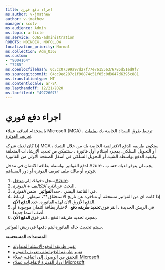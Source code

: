 ```yaml
---
title: اجراء دفع فوري
ms.author: v-jmathew
author: v-jmathew
manager: scotv
ms.audience: Admin
ms.topic: article
ms.service: o365-administration
ROBOTS: NOINDEX, NOFOLLOW
localization_priority: Normal
ms.collection: Adm_O365
ms.custom:
- "9004164"
- "7285"
ms.openlocfilehash: 0c5cc07399a97d27f77e761556376785d51ed9f7
ms.sourcegitcommit: 04bc9ed287c1f90874c51f05c0d8647d6395c881
ms.translationtype: MT
ms.contentlocale: ar-SA
ms.lasthandoff: 12/21/2020
ms.locfileid: "49726075"
---
```

# <a name="make-an-immediate-payment"></a>اجراء دفع فوري

باستخدام اتفاقيه عملاء Microsoft (MCA) ، ترتبط طرق السداد الخاصة بك [بملفات تعريف الفوترة](https://docs.microsoft.com/azure/billing/billing-how-to-change-credit-card?WT.mc_id=Portal-Microsoft_Azure_Support#change-payment-method-for-a-billing-profile).

إذا كان لديك شركه MCA ، ستكون طريقه الدفع الافتراضية الخاصة بك من خلال الشيك أو التحويل السلكي. بمجرد استلام أول فاتورة ، ستتمكن من تحديد الإرشادات المتعلقة بكيفية الدفع بواسطة الشيك أو التحويل السلكي في أسفل الصفحة الاولي من الفاتورة.

لدفع الفواتير بواسطة بطاقة الائتمان في مدخل Azure ، يجب ان يتوفر لديك حساب فوتره أو مالك ملف تعريف الفوترة أو دور المساهم.

1. سجل دخولك إلى [مدخل Azure](https://portal.azure.com/).
2. البحث عن *أداره التكاليف + الفوترة*.
3. في القائمة اليمني ، حدد **الفواتير**   ضمن *الفوترة*.
4. إذا كانت اي من الفواتير مستحقه أو متاخره عن تاريخ الاستحقاق **، سيظهر   ارتباط الدفع الأزرق الآن لهذه الفاتورة. حدد **الدفع الآن**.
5. في الريش الجديدة ، انقر فوق **تحديد طريقه دفع**   لاختيار بطاقة ائتمان موجودة أو أضف اسما جديدا.
6. بمجرد تحديد طريقه الدفع ، انقر فوق **الدفع الآن**.

سيتم تحديث حاله الفاتورة ليتم دفعها في ريش الفواتير.

**المستندات المستحسنة**

- [تغيير طريقه الدفع-الاسئله المتداولة](https://docs.microsoft.com/azure/billing/billing-how-to-change-credit-card?WT.mc_id=Portal-Microsoft_Azure_Support#frequently-asked-questions)
- [تغيير طريقه الدفع لملف تعريف الفوترة](https://docs.microsoft.com/azure/cost-management-billing/manage/change-credit-card?WT.mc_id=Portal-Microsoft_Azure_Support#manage-credit-cards-for-a-microsoft-customer-agreement)
- [التحقق من الوصول إلى اتفاقيه عملاء Microsoft](https://docs.microsoft.com/azure/cost-management-billing/manage/change-credit-card?WT.mc_id=Portal-Microsoft_Azure_Support%22%20%5Cl%20%22manage-credit-cards-for-a-microsoft-customer-agreement%22%20%5Ct%20%22_blank#check-the-type-of-your-account)
- [ادوار الفوترة لاتفاقيات عملاء Microsoft](https://docs.microsoft.com/azure/cost-management-billing/manage/understand-mca-roles)
